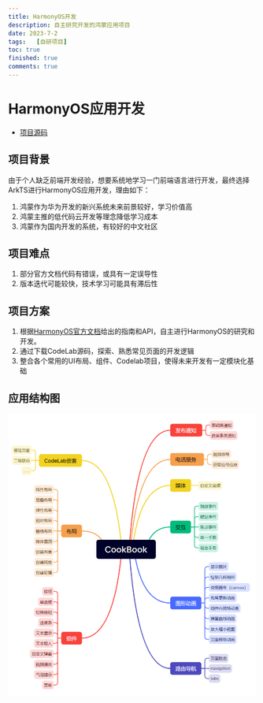 ```yaml
---
title: HarmonyOS开发
description: 自主研究开发的鸿蒙应用项目
date: 2023-7-2
tags:	[自研项目]
toc: true
finished: true
comments: true
---
```



# HarmonyOS应用开发

* [项目源码](https://github.com/Saglow/CookBook)

## 项目背景
由于个人缺乏前端开发经验，想要系统地学习一门前端语言进行开发，最终选择ArkTS进行HarmonyOS应用开发，理由如下：
1. 鸿蒙作为华为开发的新兴系统未来前景较好，学习价值高
2. 鸿蒙主推的低代码云开发等理念降低学习成本
3. 鸿蒙作为国内开发的系统，有较好的中文社区

## 项目难点
1. 部分官方文档代码有错误，或具有一定误导性
2. 版本迭代可能较快，技术学习可能具有滞后性

## 项目方案
1. 根据[HarmonyOS官方文档](https://developer.harmonyos.com/cn)给出的指南和API，自主进行HarmonyOS的研究和开发。
2. 通过下载CodeLab源码，探索、熟悉常见页面的开发逻辑
3. 整合各个常用的UI布局、组件、Codelab项目，使得未来开发有一定模块化基础

## 应用结构图
![1](..\\..\\images\\HarmonyOS.png)